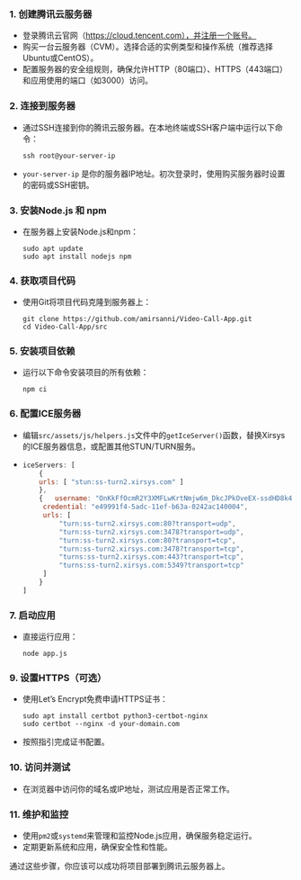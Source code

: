 ### 1. **创建腾讯云服务器**

- 登录腾讯云官网（https://cloud.tencent.com），并注册一个账号。
- 购买一台云服务器（CVM）。选择合适的实例类型和操作系统（推荐选择Ubuntu或CentOS）。
- 配置服务器的安全组规则，确保允许HTTP（80端口）、HTTPS（443端口）和应用使用的端口（如3000）访问。

### 2. **连接到服务器**

- 通过SSH连接到你的腾讯云服务器。在本地终端或SSH客户端中运行以下命令：

  ```
  ssh root@your-server-ip
  ```
  
- `your-server-ip` 是你的服务器IP地址。初次登录时，使用购买服务器时设置的密码或SSH密钥。

### 3. **安装Node.js 和 npm**

- 在服务器上安装Node.js和npm：

  ```
  sudo apt update
  sudo apt install nodejs npm
  ```

### 4. **获取项目代码**

- 使用Git将项目代码克隆到服务器上：

  ```
  git clone https://github.com/amirsanni/Video-Call-App.git
  cd Video-Call-App/src
  ```

### 5. **安装项目依赖**

- 运行以下命令安装项目的所有依赖：

  ```
  npm ci
  ```

### 6. **配置ICE服务器**

- 编辑`src/assets/js/helpers.js`文件中的`getIceServer()`函数，替换Xirsys的ICE服务器信息，或配置其他STUN/TURN服务。

- ```javascript
  iceServers: [
      {   
      urls: [ "stun:ss-turn2.xirsys.com" ]
      }, 
      {   username: "OnKkFfOcmR2Y3XMFLwKrtNmjw6m_DkcJPkOveEX-ssdHD8k4J5c6FBwguM117CCMAAAAAGa9tmBodWRhZGE=",   
       credential: "e49991f4-5adc-11ef-b63a-0242ac140004",   
       urls: [       
           "turn:ss-turn2.xirsys.com:80?transport=udp",       
           "turn:ss-turn2.xirsys.com:3478?transport=udp",       
           "turn:ss-turn2.xirsys.com:80?transport=tcp",       
           "turn:ss-turn2.xirsys.com:3478?transport=tcp",       
           "turns:ss-turn2.xirsys.com:443?transport=tcp",       
           "turns:ss-turn2.xirsys.com:5349?transport=tcp"   
       ]
      }
  ]
  ```

  

### 7. **启动应用**

- 直接运行应用：

  ```
  node app.js
  ```
  

### 9. **设置HTTPS（可选）**

- 使用Let’s Encrypt免费申请HTTPS证书：

  ```
  sudo apt install certbot python3-certbot-nginx
  sudo certbot --nginx -d your-domain.com
  ```

- 按照指引完成证书配置。

### 10. **访问并测试**

- 在浏览器中访问你的域名或IP地址，测试应用是否正常工作。

### 11. **维护和监控**

- 使用`pm2`或`systemd`来管理和监控Node.js应用，确保服务稳定运行。
- 定期更新系统和应用，确保安全性和性能。

通过这些步骤，你应该可以成功将项目部署到腾讯云服务器上。